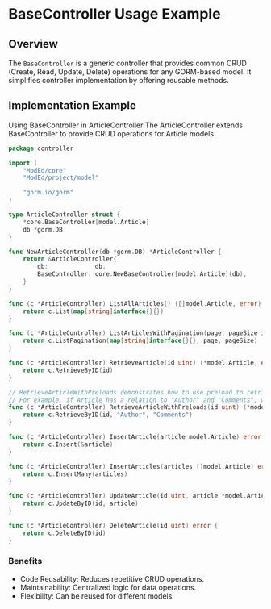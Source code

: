 # BaseController Usage Example

## Overview
The `BaseController` is a generic controller that provides common CRUD (Create, Read, Update, Delete) operations for any GORM-based model. It simplifies controller implementation by offering reusable methods.

## Implementation Example
Using BaseController in ArticleController
The ArticleController extends BaseController to provide CRUD operations for Article models.

```go
package controller

import (
	"ModEd/core"
	"ModEd/project/model"

	"gorm.io/gorm"
)

type ArticleController struct {
	*core.BaseController[model.Article]
	db *gorm.DB
}

func NewArticleController(db *gorm.DB) *ArticleController {
	return &ArticleController{
		db:             db,
		BaseController: core.NewBaseController[model.Article](db),
	}
}

func (c *ArticleController) ListAllArticles() ([]model.Article, error) {
	return c.List(map[string]interface{}{})
}

func (c *ArticleController) ListArticlesWithPagination(page, pageSize int) ([]model.Article, int64, error) {
	return c.ListPagination(map[string]interface{}{}, page, pageSize)
}

func (c *ArticleController) RetrieveArticle(id uint) (*model.Article, error) {
	return c.RetrieveByID(id)
}

// RetrieveArticleWithPreloads demonstrates how to use preload to retrieve related fields
// For example, if Article has a relation to "Author" and "Comments", we can eager load them.
func (c *ArticleController) RetrieveArticleWithPreloads(id uint) (*model.Article, error) {
	return c.RetrieveByID(id, "Author", "Comments")
}

func (c *ArticleController) InsertArticle(article model.Article) error {
	return c.Insert(&article)
}

func (c *ArticleController) InsertArticles(articles []model.Article) error {
	return c.InsertMany(articles)
}

func (c *ArticleController) UpdateArticle(id uint, article *model.Article) error  {
	return c.UpdateByID(id, article)
}

func (c *ArticleController) DeleteArticle(id uint) error {
	return c.DeleteByID(id)
}
```

### Benefits
- Code Reusability: Reduces repetitive CRUD operations.
- Maintainability: Centralized logic for data operations.
- Flexibility: Can be reused for different models.